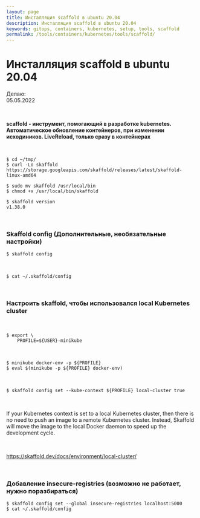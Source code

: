 ```yaml
---
layout: page
title: Инсталляция scaffold в ubuntu 20.04
description: Инсталляция scaffold в ubuntu 20.04
keywords: gitops, containers, kubernetes, setup, tools, scaffold
permalink: /tools/containers/kubernetes/tools/scaffold/
---
```


# Инсталляция scaffold в ubuntu 20.04

Делаю:  
05.05.2022

<br/>

**scaffold - инструмент, помогающий в разработке kubernetes. Автоматическое обновление контейнеров, при изменении исходиников. LiveReload, только сразу в контейнерах**

<br/>

```
$ cd ~/tmp/
$ curl -Lo skaffold https://storage.googleapis.com/skaffold/releases/latest/skaffold-linux-amd64

$ sudo mv skaffold /usr/local/bin
$ chmod +x /usr/local/bin/skaffold

$ skaffold version
v1.38.0
```

<br/>

### Skaffold config (Дополнительные, необязательные настройки)

```
$ skaffold config
```

<br/>

```
$ cat ~/.skaffold/config
```

<br/>

### Настроить skaffold, чтобы использовался local Kubernetes cluster

<br/>

```
$ export \
    PROFILE=${USER}-minikube
```

<br/>

```
$ minikube docker-env -p ${PROFILE}
$ eval $(minikube -p ${PROFILE} docker-env)
```

<br/>

```
$ skaffold config set --kube-context ${PROFILE} local-cluster true
```

<br/>

If your Kubernetes context is set to a local Kubernetes cluster, then there is no need to push an image to a remote Kubernetes cluster. Instead, Skaffold will move the image to the local Docker daemon to speed up the development cycle.

<br/>

https://skaffold.dev/docs/environment/local-cluster/

<br/>

### Добавление insecure-registries (возможно не работает, нужно поразбираться)

```
$ skaffold config set --global insecure-registries localhost:5000
$ cat ~/.skaffold/config
```

